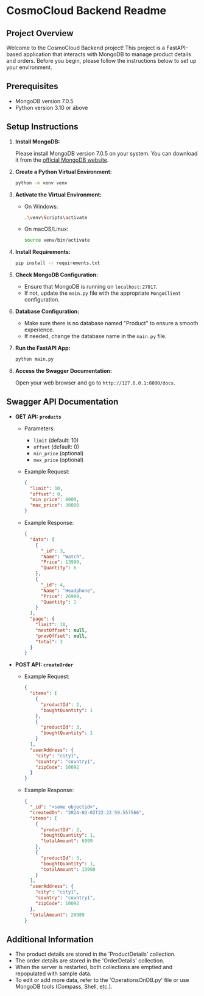 # CosmoCloud Backend Readme

## Project Overview

Welcome to the CosmoCloud Backend project! This project is a FastAPI-based application that interacts with MongoDB to manage product details and orders. Before you begin, please follow the instructions below to set up your environment.

## Prerequisites

- MongoDB version 7.0.5
- Python version 3.10 or above

## Setup Instructions

1. **Install MongoDB:**

   Please install MongoDB version 7.0.5 on your system. You can download it from the [official MongoDB website](https://www.mongodb.com/try/download/community).

2. **Create a Python Virtual Environment:**

   ```bash
   python -m venv venv
   ```

3. **Activate the Virtual Environment:**

   - On Windows:

     ```bash
     .\venv\Scripts\activate
     ```

   - On macOS/Linux:

     ```bash
     source venv/bin/activate
     ```

4. **Install Requirements:**

   ```bash
   pip install -r requirements.txt
   ```

5. **Check MongoDB Configuration:**

   - Ensure that MongoDB is running on `localhost:27017`.
   - If not, update the `main.py` file with the appropriate `MongoClient` configuration.

6. **Database Configuration:**

   - Make sure there is no database named "Product" to ensure a smooth experience.
   - If needed, change the database name in the `main.py` file.

7. **Run the FastAPI App:**

   ```bash
   python main.py
   ```

8. **Access the Swagger Documentation:**

   Open your web browser and go to `http://127.0.0.1:8000/docs`.

## Swagger API Documentation

- **GET API: `products`**

  - Parameters:
    - `limit` (default: 10)
    - `offset` (default: 0)
    - `min_price` (optional)
    - `max_price` (optional)

  - Example Request:
    ```json
    {
      "limit": 10,
      "offset": 0,
      "min_price": 8000,
      "max_price": 30000
    }
    ```

  - Example Response:
    ```json
    {
      "data": [
        {
          "_id": 3,
          "Name": "Watch",
          "Price": 13990,
          "Quantity": 6
        },
        {
          "_id": 4,
          "Name": "Headphone",
          "Price": 26999,
          "Quantity": 1
        }
      ],
      "page": {
        "limit": 10,
        "nextOffset": null,
        "prevOffset": null,
        "total": 2
      }
    }
    ```

- **POST API: `createOrder`**

  - Example Request:
    ```json
    {
      "items": [
        {
          "productId": 2,
          "boughtQuantity": 1
        },
        {
          "productId": 3,
          "boughtQuantity": 1
        }
      ],
      "userAddress": {
        "city": "city1",
        "country": "country1",
        "zipCode": 10092
      }
    }
    ```

  - Example Response:
    ```json
    {
      "_id": "<some objectid>",
      "createdOn": "2024-02-02T22:22:59.557566",
      "items": [
        {
          "productId": 2,
          "boughtQuantity": 1,
          "totalAmount": 6999
        },
        {
          "productId": 3,
          "boughtQuantity": 1,
          "totalAmount": 13990
        }
      ],
      "userAddress": {
        "city": "city1",
        "country": "country1",
        "zipCode": 10092
      },
      "totalAmount": 20989
    }
    ```

## Additional Information

- The product details are stored in the 'ProductDetails' collection.
- The order details are stored in the 'OrderDetails' collection.
- When the server is restarted, both collections are emptied and repopulated with sample data.
- To edit or add more data, refer to the 'OperationsOnDB.py' file or use MongoDB tools (Compass, Shell, etc.).

